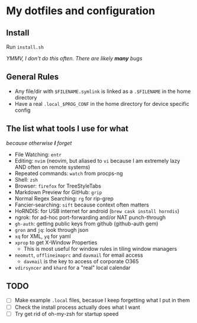 # My dotfiles and configuration

## Install
Run `install.sh`

_YMMV, I don't do this often.  There are likely **many** bugs_

## General Rules

* Any file/dir with `$FILENAME.symlink` is linked as a `.$FILENAME` in the home directory
* Have a real `.local_$PROG_CONF` in the home directory for device specific config

## The list what tools I use for what

_because otherwise **I** forget_

* File Watching: `entr`
* Editing: `nvim` (neovim, but aliased to `vi` because I am extremely lazy AND often on remote systems)
* Repeated commands: `watch` from procps-ng
* Shell: `zsh`
* Browser: `firefox` for TreeStyleTabs
* Markdown Preview for GitHub: `grip`
* Normal Regex Searching: `rg` for rip-grep
* Fancier-searching: `sift` because context often matters
* HoRNDIS: for USB internet for android (`brew cask install horndis`)
* ngrok: for ad-hoc port-forwarding and/or NAT punch-through
* `gh-auth`: getting public keys from github (github-auth gem)
* `gron` and `jq`: look through json
* `xq` for XML, `yq` for yaml
* `xprop` to get X-Window Properties
    * This is most useful for window rules in tiling window managers
* `neomutt`, `offlineimaprc` and `davmail` for email access
    * `davmail` is the key to access of corporate O365
* `vdirsyncer` and `khard` for a "real" local calendar


## TODO
* [ ] Make example `.local` files, becasue I keep forgetting what I put in them
* [ ] Check the install process actually does what I want
* [ ] Try get rid of oh-my-zsh for startup speed
